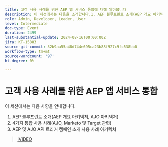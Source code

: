 ```yaml
---
title: 고객 사용 사례를 위한 AEP 앱 서비스 통합에 대해 알아봅니다
description: 이 세션에서는 다음을 소개합니다.1. AEP 블루프린트 소개(AEP 개요 아키텍처, AJO 아키텍처)2. 네 가지 통합 사용 사례(AJO, Marketo 및 Target 관련)3. AEP 및 AJO API 트리거 캠페인 소개 사용 사례 아키텍처
role: Admin, Developer, Leader, User
level: Intermediate
doc-type: Event
duration: 2499
last-substantial-update: 2024-08-16T00:00:00Z
jira: KT-15883
source-git-commit: 32b9aa55a48d744e695ca23b88f927c9fc538bb0
workflow-type: tm+mt
source-wordcount: '97'
ht-degree: 0%

---
```



# 고객 사용 사례를 위한 AEP 앱 서비스 통합

이 세션에서는 다음 사항을 안내합니다.
1. AEP 블루프린트 소개(AEP 개요 아키텍처, AJO 아키텍처)
2. 4가지 통합 사용 사례(AJO, Marketo 및 Target 관련)
3. AEP 및 AJO API 트리거 캠페인 소개 사용 사례 아키텍처

>[!VIDEO](https://video.tv.adobe.com/v/3432053/?learn=on)
